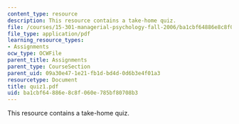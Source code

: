 ```yaml
---
content_type: resource
description: This resource contains a take-home quiz.
file: /courses/15-301-managerial-psychology-fall-2006/ba1cbf64886e8c8f060e785bf80708b3_quiz1.pdf
file_type: application/pdf
learning_resource_types:
- Assignments
ocw_type: OCWFile
parent_title: Assignments
parent_type: CourseSection
parent_uid: 09a30e47-1e21-fb1d-bd4d-0d6b3e4f01a3
resourcetype: Document
title: quiz1.pdf
uid: ba1cbf64-886e-8c8f-060e-785bf80708b3
---
```

This resource contains a take-home quiz.

